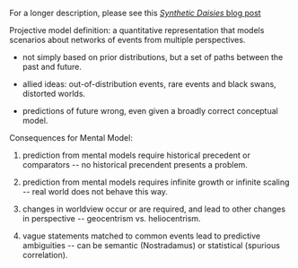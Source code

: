 For a longer description, please see this [_Synthetic Daisies_ blog post](https://syntheticdaisies.blogspot.com/2013/02/projective-models-new-explanatory.html)

Projective model definition: a quantitative representation that models scenarios about networks of events from multiple perspectives.

* not simply based on prior distributions, but a set of paths between the past and future.

* allied ideas: out-of-distribution events, rare events and black swans, distorted worlds.

* predictions of future wrong, even given a broadly correct conceptual model.

Consequences for Mental Model:
1) prediction from mental models require historical precedent or comparators -- no historical precendent presents a problem.

2) prediction from mental models requires infinite growth or infinite scaling -- real world does not behave this way.

3) changes in worldview occur or are required, and lead to other changes in perspective -- geocentrism vs. heliocentrism.

4) vague statements matched to common events lead to predictive ambiguities -- can be semantic (Nostradamus) or statistical (spurious correlation).
